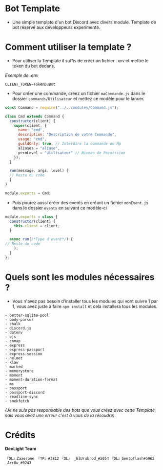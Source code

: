 # Bot Template
- Une simple template d'un bot Discord avec divers module. Template de bot réservé aux développeurs experimenté.

# Comment utiliser la template ?
- Pour utiliser la Template il suffis de créer un fichier `.env` et mettre le token du bot dedans.

*Exemple de .env*

`CLIENT_TOKEN=TokenDuBot`
- Pour créer une commande, créez un fichier `maCommande.js` dans le dossier `commands/Utilisateur` et mettez ce modèle pour le lancer.
```js
const Command = require("../../modules/Command.js");

class Cmd extends Command {
  constructor(client) {
    super(client, {
      name: "cmd",
      description: "Description de votre Commande",
      usage: "cmd",
      guildOnly: true, // Interdire la commande en Mp
      aliases = "aliase",
      permLevel = "Utilisateur" // Niveau de Permission
    });
  }

  run(message, args, level) {
  // Reste du code
  }
}

module.exports = Cmd;
```
- Puis pourez aussi créer des events en créant un fichier `monEvent.js` dans le dossier `events` en suivant ce modèle-ci
```js
module.exports = class {
  constructor(client) {
    this.client = client;
  }

  async run(/*Type d'event*/) {
// Reste du code
    );
  }
};
```
# Quels sont les modules nécessaires ?
- Vous n'avez pas besoin d'installer tous les modules qui vont suivre 1 par 1, vous avez juste à faire `npm install` et cela installera tous les modules.
```xl
- better-sqlite-pool
- body-parser
- chalk
- discord.js
- dotenv
- ejs
- enmap
- express
- express-passport
- express-session
- helmet
- klaw
- marked
- memorystore
- moment
- moment-duration-format
- ms
- passport
- passport-discord
- readline-sync
- snekfetch
```

*(Je ne suis pas responsable des bots que vous créez avec cette Template, sais vous avez une erreur c'est à vous de la résoudre).*

# Crédits
**DevLight Team**

`『DL』Zaxerone 『TP』#3812`
`『DL』 _ElUrukrod_#5054`
`『DL』Sentoflash#5962`
`_Arr0w_#0243`

